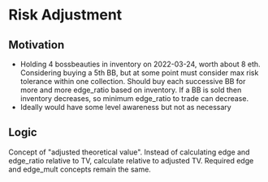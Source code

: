 # Risk Adjustment

## Motivation
- Holding 4 bossbeauties in inventory on 2022-03-24, worth about 8 eth. Considering buying a 5th BB, but at some point must consider max risk tolerance within one collection. Should buy each successive BB for more and more edge_ratio based on inventory. If a BB is sold then inventory decreases, so minimum edge_ratio to trade can decrease.
- Ideally would have some level awareness but not as necessary

## Logic
Concept of "adjusted theoretical value". Instead of calculating edge and edge_ratio relative to TV, calculate relative to adjusted TV. Required edge and edge_mult concepts remain the same.